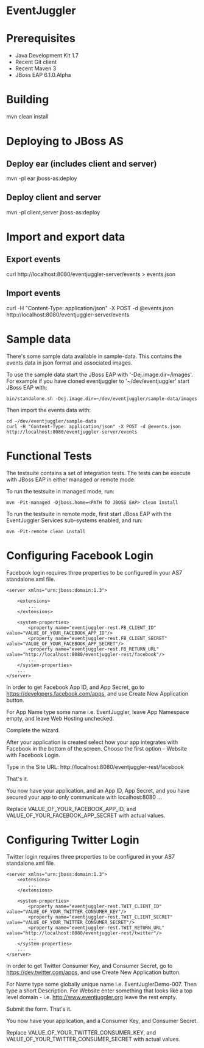 EventJuggler
============



Prerequisites
=============

- Java Development Kit 1.7
- Recent Git client
- Recent Maven 3
- JBoss EAP 6.1.0.Alpha



Building
========

mvn clean install



Deploying to JBoss AS
=====================

Deploy ear (includes client and server)
---------------------------------------

mvn -pl ear jboss-as:deploy


Deploy client and server
------------------------

mvn -pl client,server jboss-as:deploy



Import and export data
======================

Export events
-------------

curl http://localhost:8080/eventjuggler-server/events > events.json


Import events
-------------

curl -H "Content-Type: application/json" -X POST -d @events.json http://localhost:8080/eventjuggler-server/events



Sample data
===========

There's some sample data available in sample-data. This contains the events data in json format and associated images. 

To use the sample data start the JBoss EAP with '-Dej.image.dir=<LOCATION OF SAMPLE DATA>/images'. For example if you have
cloned eventjuggler to '~/dev/eventjuggler' start JBoss EAP with:

    bin/standalone.sh -Dej.image.dir=~/dev/eventjuggler/sample-data/images

Then import the events data with:

    cd ~/dev/eventjuggler/sample-data
    curl -H "Content-Type: application/json" -X POST -d @events.json http://localhost:8080/eventjuggler-server/events



Functional Tests
================

The testsuite contains a set of integration tests. The tests can be execute with JBoss EAP in either managed or remote mode.

To run the testsuite in managed mode, run:

    mvn -Pit-managed -Djboss.home=<PATH TO JBOSS EAP> clean install

To run the testsuite in remote mode, first start JBoss EAP with the EventJuggler Services sub-systems enabled, and run:

    mvn -Pit-remote clean install



Configuring Facebook Login
==========================

Facebook login requires three properties to be configured in your AS7 standalone.xml file.

    <server xmlns="urn:jboss:domain:1.3">

        <extensions>
            ...
        </extensions>

        <system-properties>
            <property name="eventjuggler-rest.FB_CLIENT_ID" value="VALUE_OF_YOUR_FACEBOOK_APP_ID"/>
            <property name="eventjuggler-rest.FB_CLIENT_SECRET" value="VALUE_OF_YOUR_FACEBOOK_APP_SECRET"/>
            <property name="eventjuggler-rest.FB_RETURN_URL" value="http://localhost:8080/eventjuggler-rest/facebook"/>
            ...
        </system-properties>
        ...
    </server>

In order to get Facebook App ID, and App Secret, go to https://developers.facebook.com/apps, and use Create New Application button.

For App Name type some name i.e. EventJuggler, leave App Namespace empty, and leave Web Hosting unchecked.

Complete the wizard.

After your application is created select how your app integrates with Facebook in the bottom of the screen.
Choose the first option - Website with Facebook Login.

Type in the Site URL: http://localhost:8080/eventjuggler-rest/facebook

That's it.

You now have your application, and an App ID, App Secret, and you have secured your app to only communicate with localhost:8080 ...

Replace VALUE_OF_YOUR_FACEBOOK_APP_ID, and VALUE_OF_YOUR_FACEBOOK_APP_SECRET with actual values.



Configuring Twitter Login
=========================

Twitter login requires three properties to be configured in your AS7 standalone.xml file.

    <server xmlns="urn:jboss:domain:1.3">
        <extensions>
            ...
        </extensions>

        <system-properties>
            <property name="eventjuggler-rest.TWIT_CLIENT_ID" value="VALUE_OF_YOUR_TWITTER_CONSUMER_KEY"/>
            <property name="eventjuggler-rest.TWIT_CLIENT_SECRET" value="VALUE_OF_YOUR_TWITTER_CONSUMER_SECRET"/>
            <property name="eventjuggler-rest.TWIT_RETURN_URL" value="http://localhost:8080/eventjuggler-rest/twitter"/>
            ...
        </system-properties>
        ...
    </server>

In order to get Twitter Consumer Key, and Consumer Secret, go to https://dev.twitter.com/apps, and use Create New Application button.

For Name type some globally unique name i.e. EventJuglerDemo-007. Then type a short Description.
For Website enter something that looks like a top level domain - i.e. http://www.eventjuggler.org leave the rest empty.

Submit the form. That's it.

You now have your application, and a Consumer Key, and Consumer Secret.

Replace VALUE_OF_YOUR_TWITTER_CONSUMER_KEY, and VALUE_OF_YOUR_TWITTER_CONSUMER_SECRET with actual values.

